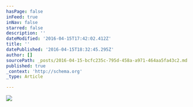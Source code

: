 ```yaml
---
hasPage: false
inFeed: true
inNav: false
starred: false
description: ''
dateModified: '2016-04-15T17:42:02.412Z'
title: ''
datePublished: '2016-04-15T18:32:45.295Z'
author: []
sourcePath: _posts/2016-04-15-bcfc235c-795d-458a-a971-464aa5fa43c2.md
published: true
_context: 'http://schema.org'
_type: Article

---
```

![](https://the-grid-user-content.s3-us-west-2.amazonaws.com/93677161-a2b1-4e05-b317-462ff53f871e.jpg)